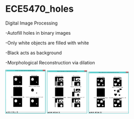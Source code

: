 # ECE5470_holes
Digital Image Processing

-Autofill holes in binary images

-Only white objects are filled with white

-Black acts as background

-Morphological Reconstruction via dilation

<img src="https://github.com/iruminii/ECE5470_holes/blob/master/results/binaryimg.PNG" width="25%" height="25%">

<img src="https://github.com/iruminii/ECE5470_holes/blob/master/results/grayscale.PNG" width="25%" height="25%">

<img src="https://github.com/iruminii/ECE5470_holes/blob/master/results/color_readasgrayscale.PNG" width="25%" height="25%">
